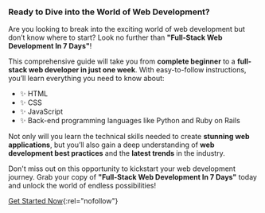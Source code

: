 ### Ready to Dive into the World of Web Development?

Are you looking to break into the exciting world of web development but don’t know where to start? Look no further than **"Full-Stack Web Development In 7 Days"**!

This comprehensive guide will take you from **complete beginner** to a **full-stack web developer in just one week**. With easy-to-follow instructions, you’ll learn everything you need to know about:

- ✨ HTML
- ✨ CSS
- ✨ JavaScript
- ✨ Back-end programming languages like Python and Ruby on Rails

Not only will you learn the technical skills needed to create **stunning web applications**, but you’ll also gain a deep understanding of **web development best practices** and the **latest trends** in the industry.

Don't miss out on this opportunity to kickstart your web development journey. Grab your copy of **"Full-Stack Web Development In 7 Days"** today and unlock the world of endless possibilities!

[Get Started Now](https://www.digistore24.com/redir/490219/itachishare/){:rel="nofollow"}
